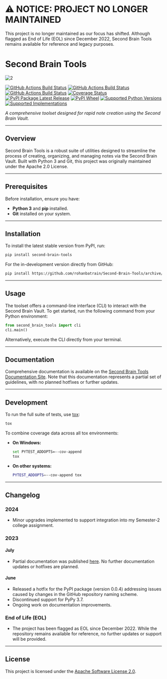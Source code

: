 # ⚠️ NOTICE: PROJECT NO LONGER MAINTAINED

This project is no longer maintained as our focus has shifted. Although flagged as End of Life (EOL) since December 2022, Second Brain Tools remains available for reference and legacy purposes.

# Second Brain Tools

![2](https://github.com/user-attachments/assets/6d8b07da-20e0-420c-8463-530c7de073e3)


[![GitHub Actions Build Status](https://github.com/rohanbatrain/Second-Brain-Tools/actions/workflows/pylint.yml/badge.svg)](https://github.com/rohanbatrain/Second-Brain-Tools/actions/)
[![GitHub Actions Build Status](https://github.com/rohanbatrain/Second-Brain-Tools/actions/workflows/build.yml/badge.svg)](https://github.com/rohanbatrain/Second-Brain-Tools/actions/)
[![GitHub Actions Build Status](https://github.com/rohanbatrain/Second-Brain-Tools/actions/workflows/mkdocs.yml/badge.svg)](https://github.com/rohanbatrain/Second-Brain-Tools/actions/)
[![Coverage Status](https://codecov.io/gh/rohanbatrain/Second-Brain-Tools/branch/main/graphs/badge.svg?branch=main)](https://codecov.io/github/rohanbatrain/Second-Brain-Tools)
[![PyPI Package Latest Release](https://img.shields.io/pypi/v/second-brain-tools.svg)](https://pypi.org/project/second-brain-tools)
[![PyPI Wheel](https://img.shields.io/pypi/wheel/second-brain-tools.svg)](https://pypi.org/project/second-brain-tools)
[![Supported Python Versions](https://img.shields.io/pypi/pyversions/second-brain-tools.svg)](https://pypi.org/project/second-brain-tools)
[![Supported Implementations](https://img.shields.io/pypi/implementation/second-brain-tools.svg)](https://pypi.org/project/second-brain-tools)

_A comprehensive toolset designed for rapid note creation using the Second Brain Vault._

---

## Overview

Second Brain Tools is a robust suite of utilities designed to streamline the process of creating, organizing, and managing notes via the Second Brain Vault. Built with Python 3 and Git, this project was originally maintained under the Apache 2.0 License.

---

## Prerequisites

Before installation, ensure you have:

- **Python 3** and **pip** installed.
- **Git** installed on your system.

---

## Installation

To install the latest stable version from PyPI, run:

```bash
pip install second-brain-tools
```

For the in-development version directly from GitHub:

```bash
pip install https://github.com/rohanbatrain/Second-Brain-Tools/archive/main.zip
```

---

## Usage

The toolset offers a command-line interface (CLI) to interact with the Second Brain Vault. To get started, run the following command from your Python environment:

```python
from second_brain_tools import cli
cli.main()
```

Alternatively, execute the CLI directly from your terminal.

---

## Documentation

Comprehensive documentation is available on the [Second Brain Tools Documentation Site](https://rohanbatrain.github.io/second-brain-tools-2022/). Note that this documentation represents a partial set of guidelines, with no planned hotfixes or further updates.

---

## Development

To run the full suite of tests, use [tox](https://tox.readthedocs.io/):

```bash
tox
```

To combine coverage data across all tox environments:

- **On Windows:**

  ```bash
  set PYTEST_ADDOPTS=--cov-append
  tox
  ```

- **On other systems:**

  ```bash
  PYTEST_ADDOPTS=--cov-append tox
  ```

---

## Changelog

### 2024
- Minor upgrades implemented to support integration into my Semester-2 college assignment.

### 2023

#### July
- Partial documentation was published [here](https://rohanbatrain.github.io/second-brain-tools-2022/). No further documentation updates or hotfixes are planned.

#### June
- Released a hotfix for the PyPI package (version 0.0.4) addressing issues caused by changes in the GitHub repository naming scheme.
- Discontinued support for PyPy 3.7.
- Ongoing work on documentation improvements.

### End of Life (EOL)
- The project has been flagged as EOL since December 2022. While the repository remains available for reference, no further updates or support will be provided.

---

## License

This project is licensed under the [Apache Software License 2.0](LICENSE).

